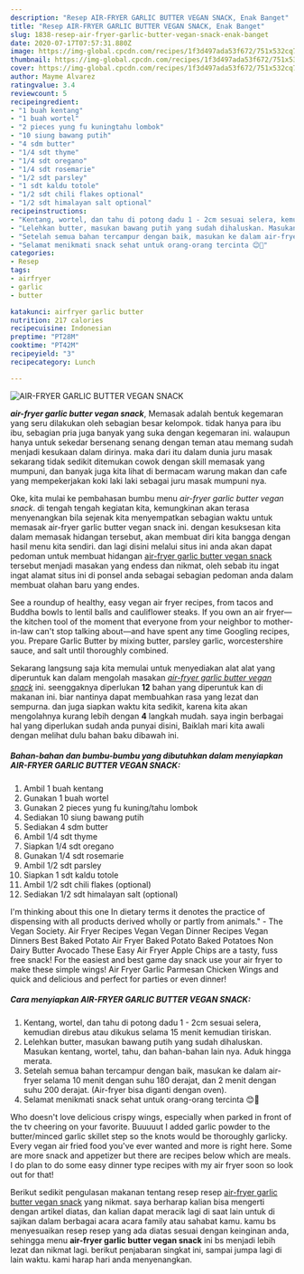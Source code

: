 ```yaml
---
description: "Resep AIR-FRYER GARLIC BUTTER VEGAN SNACK, Enak Banget"
title: "Resep AIR-FRYER GARLIC BUTTER VEGAN SNACK, Enak Banget"
slug: 1838-resep-air-fryer-garlic-butter-vegan-snack-enak-banget
date: 2020-07-17T07:57:31.880Z
image: https://img-global.cpcdn.com/recipes/1f3d497ada53f672/751x532cq70/air-fryer-garlic-butter-vegan-snack-foto-resep-utama.jpg
thumbnail: https://img-global.cpcdn.com/recipes/1f3d497ada53f672/751x532cq70/air-fryer-garlic-butter-vegan-snack-foto-resep-utama.jpg
cover: https://img-global.cpcdn.com/recipes/1f3d497ada53f672/751x532cq70/air-fryer-garlic-butter-vegan-snack-foto-resep-utama.jpg
author: Mayme Alvarez
ratingvalue: 3.4
reviewcount: 5
recipeingredient:
- "1 buah kentang"
- "1 buah wortel"
- "2 pieces yung fu kuningtahu lombok"
- "10 siung bawang putih"
- "4 sdm butter"
- "1/4 sdt thyme"
- "1/4 sdt oregano"
- "1/4 sdt rosemarie"
- "1/2 sdt parsley"
- "1 sdt kaldu totole"
- "1/2 sdt chili flakes optional"
- "1/2 sdt himalayan salt optional"
recipeinstructions:
- "Kentang, wortel, dan tahu di potong dadu 1 - 2cm sesuai selera, kemudian direbus atau dikukus selama 15 menit kemudian tiriskan."
- "Lelehkan butter, masukan bawang putih yang sudah dihaluskan. Masukan kentang, wortel, tahu, dan bahan-bahan lain nya. Aduk hingga merata."
- "Setelah semua bahan tercampur dengan baik, masukan ke dalam air-fryer selama 10 menit dengan suhu 180 derajat, dan 2 menit dengan suhu 200 derajat. (Air-fryer bisa diganti dengan oven)."
- "Selamat menikmati snack sehat untuk orang-orang tercinta 😊💖"
categories:
- Resep
tags:
- airfryer
- garlic
- butter

katakunci: airfryer garlic butter 
nutrition: 217 calories
recipecuisine: Indonesian
preptime: "PT28M"
cooktime: "PT42M"
recipeyield: "3"
recipecategory: Lunch

---
```



![AIR-FRYER GARLIC BUTTER VEGAN SNACK](https://img-global.cpcdn.com/recipes/1f3d497ada53f672/751x532cq70/air-fryer-garlic-butter-vegan-snack-foto-resep-utama.jpg)

<b><i>air-fryer garlic butter vegan snack</i></b>, Memasak adalah bentuk kegemaran yang seru dilakukan oleh sebagian besar kelompok. tidak hanya para ibu ibu, sebagian pria juga banyak yang suka dengan kegemaran ini. walaupun hanya untuk sekedar bersenang senang dengan teman atau memang sudah menjadi kesukaan dalam dirinya. maka dari itu dalam dunia juru masak sekarang tidak sedikit ditemukan cowok dengan skill memasak yang mumpuni, dan banyak juga kita lihat di bermacam warung makan dan cafe yang mempekerjakan koki laki laki sebagai juru masak mumpuni nya.

Oke, kita mulai ke pembahasan bumbu menu <i>air-fryer garlic butter vegan snack</i>. di tengah tengah kegiatan kita, kemungkinan akan terasa menyenangkan bila sejenak kita menyempatkan sebagian waktu untuk memasak air-fryer garlic butter vegan snack ini. dengan kesuksesan kita dalam memasak hidangan tersebut, akan membuat diri kita bangga dengan hasil menu kita sendiri. dan lagi disini melalui situs ini anda akan dapat pedoman untuk membuat hidangan <u>air-fryer garlic butter vegan snack</u> tersebut menjadi masakan yang endess dan nikmat, oleh sebab itu ingat ingat alamat situs ini di ponsel anda sebagai sebagian pedoman anda dalam membuat olahan baru yang endes.

See a roundup of healthy, easy vegan air fryer recipes, from tacos and Buddha bowls to lentil balls and cauliflower steaks. If you own an air fryer—the kitchen tool of the moment that everyone from your neighbor to mother-in-law can&#39;t stop talking about—and have spent any time Googling recipes, you. Prepare Garlic Butter by mixing butter, parsley garlic, worcestershire sauce, and salt until thoroughly combined.


Sekarang langsung saja kita memulai untuk menyediakan alat alat yang diperuntuk kan dalam mengolah masakan <u><i>air-fryer garlic butter vegan snack</i></u> ini. seenggaknya diperlukan <b>12</b> bahan yang diperuntuk kan di makanan ini. biar nantinya dapat membuahkan rasa yang lezat dan sempurna. dan juga siapkan waktu kita sedikit, karena kita akan mengolahnya kurang lebih dengan <b>4</b> langkah mudah. saya ingin berbagai hal yang diperlukan sudah anda punyai disini, Baiklah mari kita awali dengan melihat dulu bahan baku dibawah ini.

<!--inarticleads1-->

##### Bahan-bahan dan bumbu-bumbu yang dibutuhkan dalam menyiapkan AIR-FRYER GARLIC BUTTER VEGAN SNACK:

1. Ambil 1 buah kentang
1. Gunakan 1 buah wortel
1. Gunakan 2 pieces yung fu kuning/tahu lombok
1. Sediakan 10 siung bawang putih
1. Sediakan 4 sdm butter
1. Ambil 1/4 sdt thyme
1. Siapkan 1/4 sdt oregano
1. Gunakan 1/4 sdt rosemarie
1. Ambil 1/2 sdt parsley
1. Siapkan 1 sdt kaldu totole
1. Ambil 1/2 sdt chili flakes (optional)
1. Sediakan 1/2 sdt himalayan salt (optional)


I&#39;m thinking about this one In dietary terms it denotes the practice of dispensing with all products derived wholly or partly from animals.&#34; - The Vegan Society. Air Fryer Recipes Vegan Vegan Dinner Recipes Vegan Dinners Best Baked Potato Air Fryer Baked Potato Baked Potatoes Non Dairy Butter Avocado These Easy Air Fryer Apple Chips are a tasty, fuss free snack! For the easiest and best game day snack use your air fryer to make these simple wings! Air Fryer Garlic Parmesan Chicken Wings and quick and delicious and perfect for parties or even dinner! 

<!--inarticleads2-->

##### Cara menyiapkan AIR-FRYER GARLIC BUTTER VEGAN SNACK:

1. Kentang, wortel, dan tahu di potong dadu 1 - 2cm sesuai selera, kemudian direbus atau dikukus selama 15 menit kemudian tiriskan.
1. Lelehkan butter, masukan bawang putih yang sudah dihaluskan. Masukan kentang, wortel, tahu, dan bahan-bahan lain nya. Aduk hingga merata.
1. Setelah semua bahan tercampur dengan baik, masukan ke dalam air-fryer selama 10 menit dengan suhu 180 derajat, dan 2 menit dengan suhu 200 derajat. (Air-fryer bisa diganti dengan oven).
1. Selamat menikmati snack sehat untuk orang-orang tercinta 😊💖


Who doesn&#39;t love delicious crispy wings, especially when parked in front of the tv cheering on your favorite. Buuuuut I added garlic powder to the butter/minced garlic skillet step so the knots would be thoroughly garlicky. Every vegan air fried food you&#39;ve ever wanted and more is right here. Some are more snack and appetizer but there are recipes below which are meals. I do plan to do some easy dinner type recipes with my air fryer soon so look out for that! 

Berikut sedikit pengulasan makanan tentang resep resep <u>air-fryer garlic butter vegan snack</u> yang nikmat. saya berharap kalian bisa mengerti dengan artikel diatas, dan kalian dapat meracik lagi di saat lain untuk di sajikan dalam berbagai acara acara family atau sahabat kamu. kamu bs menyesuaikan resep resep yang ada diatas sesuai dengan keinginan anda, sehingga menu <b>air-fryer garlic butter vegan snack</b> ini bs menjadi lebih lezat dan nikmat lagi. berikut penjabaran singkat ini, sampai jumpa lagi di lain waktu. kami harap hari anda menyenangkan.
